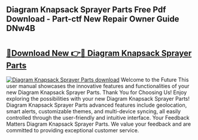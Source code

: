 ## Diagram Knapsack Sprayer Parts Free Pdf Download - Part-ctf New Repair Owner Guide DNw4B

# <h2><a href="http://dfjk09.blite.top/?on=Diagram+Knapsack+Sprayer+Parts">🔗Download New 👉🔴 Diagram Knapsack Sprayer Parts</a></h2>

[![Diagram Knapsack Sprayer Parts download](https://i.imgur.com/lujVjoI.png)](http://dfjk09.blite.top/?on=Diagram+Knapsack+Sprayer+Parts)
Welcome to the Future This user manual showcases the innovative features and functionalities of your new Diagram Knapsack Sprayer Parts. Thank You for Choosing Us! Enjoy exploring the possibilities with your new Diagram Knapsack Sprayer Parts! Diagram Knapsack Sprayer Parts advanced features include geolocation, smart alerts, customizable themes, and multi-device syncing, all easily controlled through the user-friendly and intuitive interface. Your Feedback Matters Diagram Knapsack Sprayer Parts. We value your feedback and are committed to providing exceptional customer service.
